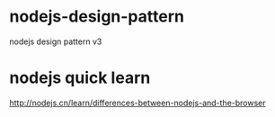 # nodejs-design-pattern
nodejs design pattern v3

# nodejs quick learn
http://nodejs.cn/learn/differences-between-nodejs-and-the-browser
